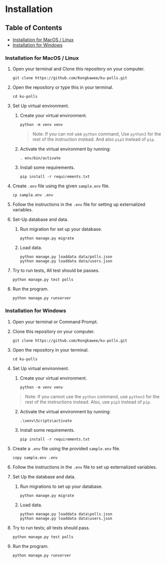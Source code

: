 # Installation

## Table of Contents
- [Installation for MacOS / Linux](#installation-for-macos--linux)
- [Installation for Windows](#installation-for-windows)

### Installation for MacOS / Linux

1. Open your terminal and Clone this repository on your computer.
   ```
   git clone https://github.com/Kongkawee/ku-polls.git
   ```
   
2. Open the repository or type this in your terminal.
   ```
   cd ku-polls
   ```
   
3. Set Up virtual environment.  
   1. Create your virtual environment.
      ```
      python -m venv venv
      ```
      > Note: If you can not use `python` command, Use `python3` for the rest 
   of the instruction instead. And also `pip3` instead of `pip`.
   2. Activate the virtual environment by running:
      ```
      . env/bin/activate 
      ```
   3. Install some requirements.
      ```
      pip install -r requirements.txt
      ```
4. Create `.env` file using the given `sample.env` file.
      ```
      cp sample.env .env
      ```
5. Follow the instructions in the `.env` file for setting up externalized variables.
6. Set-Up database and data.
   1. Run migration for set up your database.
      ```
      python manage.py migrate
      ```
   2. Load data.
      ```
      python manage.py loaddata data/polls.json
      python manage.py loaddata data/users.json
      ```
7. Try to run tests, All test should be passes.
      ```
      python manage.py test polls
      ```
8. Run the program.
      ```
      python manage.py runserver
      ```

### Installation for Windows

1. Open your terminal or Command Prompt.
2. Clone this repository on your computer.
   ```
   git clone https://github.com/Kongkawee/ku-polls.git
   ```
3. Open the repository in your terminal.
   ```
   cd ku-polls
   ```

4. Set Up virtual environment.
   1. Create your virtual environment.
      ```
      python -m venv venv
      ```
   > Note: If you cannot use the `python` command, use `python3` 
for the rest of the instructions instead. Also, use `pip3` instead of `pip`.
   2. Activate the virtual environment by running:
      ```
      .\venv\Scripts\activate
      ```
   3. Install some requirements.
      ```
      pip install -r requirements.txt
      ```
5. Create a `.env` file using the provided `sample.env` file.
   ```
   copy sample.env .env
   ```
6. Follow the instructions in the `.env` file to set up externalized variables.

7. Set Up the database and data.
   1. Run migrations to set up your database.
      ```
      python manage.py migrate
      ```
   2. Load data.
      ```
      python manage.py loaddata data\polls.json
      python manage.py loaddata data\users.json
      ```
8. Try to run tests; all tests should pass.
   ```
   python manage.py test polls
   ```
9. Run the program.
   ```
   python manage.py runserver
   ```

